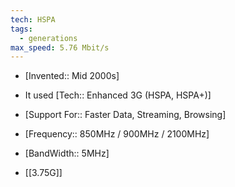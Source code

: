 ```yaml
---
tech: HSPA
tags:
  - generations
max_speed: 5.76 Mbit/s
---
```

- [Invented:: Mid 2000s]
- It used [Tech:: Enhanced 3G (HSPA, HSPA+)]
- [Support For:: Faster Data, Streaming, Browsing]
- [Frequency:: 850MHz / 900MHz / 2100MHz]
- [BandWidth:: 5MHz]

- [[3.75G]]